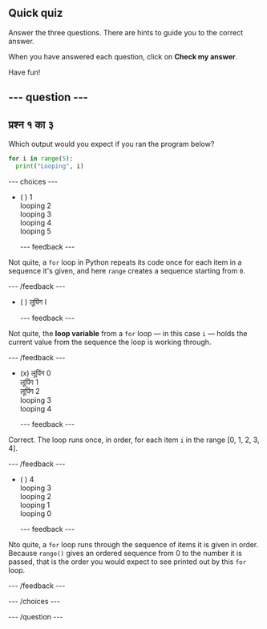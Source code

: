 ## Quick quiz

Answer the three questions. There are hints to guide you to the correct answer.

When you have answered each question, click on **Check my answer**.

Have fun!

--- question ---
---
प्रश्न १ का ३
---

Which output would you expect if you ran the program below?

```python
for i in range(5):
  print("Looping", i)
```

--- choices ---

- ( ) 1 <br> looping 2 <br> looping 3 <br> looping 4 <br> looping 5

  --- feedback ---

Not quite, a `for` loop in Python repeats its code once for each item in a sequence it's given, and here `range` creates a sequence starting from `0`.

  --- /feedback ---

- ( ) लूपिंग I

  --- feedback ---

Not quite, the **loop variable** from a `for` loop — in this case `i` — holds the current value from the sequence the loop is working through.

  --- /feedback ---

- (x) लूपिंग 0 <br> लूपिंग 1 <br> लूपिंग 2 <br> looping 3 <br> looping 4

  --- feedback ---

Correct. The loop runs once, in order, for each item `i` in the range [0, 1, 2, 3, 4].

  --- /feedback ---

- ( ) 4 <br> looping 3 <br> looping 2 <br> looping 1 <br> looping 0

  --- feedback ---

Nto quite, a `for` loop runs through the sequence of items it is given in order. Because `range()` gives an ordered sequence from 0 to the number it is passed, that is the order you would expect to see printed out by this `for` loop.

  --- /feedback ---

--- /choices ---

--- /question ---
